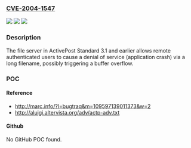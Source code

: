 ### [CVE-2004-1547](https://cve.mitre.org/cgi-bin/cvename.cgi?name=CVE-2004-1547)
![](https://img.shields.io/static/v1?label=Product&message=n%2Fa&color=blue)
![](https://img.shields.io/static/v1?label=Version&message=n%2Fa&color=blue)
![](https://img.shields.io/static/v1?label=Vulnerability&message=n%2Fa&color=brighgreen)

### Description

The file server in ActivePost Standard 3.1 and earlier allows remote authenticated users to cause a denial of service (application crash) via a long filename, possibly triggering a buffer overflow.

### POC

#### Reference
- http://marc.info/?l=bugtraq&m=109597139011373&w=2
- http://aluigi.altervista.org/adv/actp-adv.txt

#### Github
No GitHub POC found.

